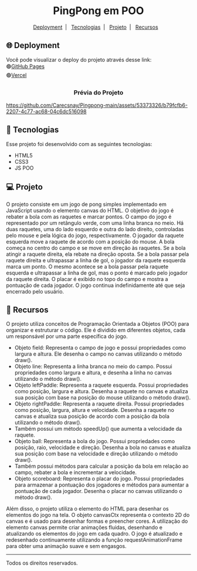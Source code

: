 <h1 align="center">PingPong em POO</h1>

<p align="center">
  <a href="#-Deployment">Deployment</a>&nbsp;&nbsp;|&nbsp;&nbsp;
  <a href="#-Tecnologias">Tecnologias</a>&nbsp;&nbsp;|&nbsp;&nbsp;
  <a href="#-Projeto">Projeto</a>&nbsp;&nbsp;|&nbsp;&nbsp;
  <a href="#-Recursos">Recursos</a>&nbsp;&nbsp;&nbsp;&nbsp;
</p>

## 🌐 Deployment

Você pode visualizar o deploy do projeto através desse link:
<br>🟢[GitHub Pages](https://carecsnay.github.io/pingponga/) 
<br>🟢[Vercel](https://carecsnay-pingpong.vercel.app/) 
<p align="center">
  <h3 align="center">Prévia do Projeto</h3>


https://github.com/Carecsnay/Pingpong-main/assets/53373326/b79fcfb6-2207-4c77-ac68-04c6dc516098


</p>

## 🚀 Tecnologias

Esse projeto foi desenvolvido com as seguintes tecnologias:

- HTML5 
- CSS3
- JS POO

## 💻 Projeto

O projeto consiste em um jogo de pong simples implementado em JavaScript usando o elemento canvas do HTML. O objetivo do jogo é rebater a bola com as raquetes e marcar pontos. O campo do jogo é representado por um retângulo verde, com uma linha branca no meio. Há duas raquetes, uma do lado esquerdo e outra do lado direito, controladas pelo mouse e pela lógica do jogo, respectivamente. O jogador da raquete esquerda move a raquete de acordo com a posição do mouse. A bola começa no centro do campo e se move em direção às raquetes. Se a bola atingir a raquete direita, ela rebate na direção oposta. Se a bola passar pela raquete direita e ultrapassar a linha de gol, o jogador da raquete esquerda marca um ponto. O mesmo acontece se a bola passar pela raquete esquerda e ultrapassar a linha de gol, mas o ponto é marcado pelo jogador da raquete direita. O placar é exibido no topo do campo e mostra a pontuação de cada jogador. O jogo continua indefinidamente até que seja encerrado pelo usuário.

## 🧠 Recursos
O projeto utiliza conceitos de Programação Orientada a Objetos (POO) para organizar e estruturar o código. Ele é dividido em diferentes objetos, cada um responsável por uma parte específica do jogo.

- Objeto field: Representa o campo de jogo e possui propriedades como largura e altura. Ele desenha o campo no canvas utilizando o método draw().
- Objeto line: Representa a linha branca no meio do campo. Possui propriedades como largura e altura, e desenha a linha no canvas utilizando o método draw().
- Objeto leftPaddle: Representa a raquete esquerda. Possui propriedades como posição, largura e altura. Desenha a raquete no canvas e atualiza sua posição com base na posição do mouse utilizando o método draw().
- Objeto rightPaddle: Representa a raquete direita. Possui propriedades como posição, largura, altura e velocidade. Desenha a raquete no canvas e atualiza sua posição de acordo com a posição da bola utilizando o método draw().
- Também possui um método speedUp() que aumenta a velocidade da raquete.
- Objeto ball: Representa a bola do jogo. Possui propriedades como posição, raio, velocidade e direção. Desenha a bola no canvas e atualiza sua posição com base na velocidade e direção utilizando o método draw().
- Também possui métodos para calcular a posição da bola em relação ao campo, rebater a bola e incrementar a velocidade.
- Objeto scoreboard: Representa o placar do jogo. Possui propriedades para armazenar a pontuação dos jogadores e métodos para aumentar a pontuação de cada jogador. Desenha o placar no canvas utilizando o método draw().

Além disso, o projeto utiliza o elemento <canvas> do HTML para desenhar os elementos do jogo na tela. O objeto canvasCtx representa o contexto 2D do canvas e é usado para desenhar formas e preencher cores. A utilização do elemento canvas permite criar animações fluidas, desenhando e atualizando os elementos do jogo em cada quadro. O jogo é atualizado e redesenhado continuamente utilizando a função requestAnimationFrame para obter uma animação suave e sem engasgos.

---

Todos os direitos reservados.
